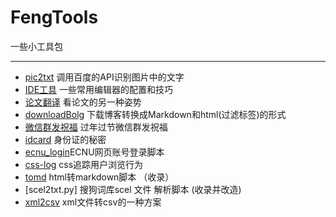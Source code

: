 # FengTools
一些小工具包

--------------------
* [pic2txt](/pic2txt) 调用百度的API识别图片中的文字
* [IDE工具](/IDE工具) 一些常用编辑器的配置和技巧
* [论文翻译](/论文翻译) 看论文的另一种姿势
* [downloadBolg](/downBolg) 下载博客转换成Markdown和html(过滤标签)的形式
* [微信群发祝福](/微信群发祝福) 过年过节微信群发祝福
* [idcard](/idcard) 身份证的秘密
* [ecnu_login](/ecnu_login)ECNU网页账号登录脚本
* [css-log](/css-log) css追踪用户浏览行为
* [tomd](/tomd) html转markdown脚本 （收录）
* [scel2txt.py] 搜狗词库scel 文件 解析脚本 (收录并改造)
* [xml2csv](/xml2csv) xml文件转csv的一种方案